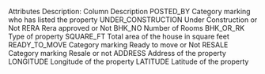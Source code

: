 Attributes Description:
Column	Description
POSTED_BY	Category marking who has listed the property
UNDER_CONSTRUCTION	Under Construction or Not
RERA	Rera approved or Not
BHK_NO	Number of Rooms
BHK_OR_RK	Type of property
SQUARE_FT	Total area of the house in square feet
READY_TO_MOVE	Category marking Ready to move or Not
RESALE	Category marking Resale or not
ADDRESS	Address of the property
LONGITUDE	Longitude of the property
LATITUDE	Latitude of the property
